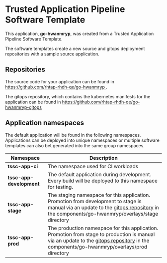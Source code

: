 # Trusted Application Pipeline Software Template

This application, **go-hwanmryp**, was created from a Trusted Application Pipeline Software Template.

The software templates create a new source and gitops deployment repositories with a sample source application. 

## Repositories

The source code for your application can be found in [https://github.com/rhtap-rhdh-qe/go-hwanmryp ](https://github.com/rhtap-rhdh-qe/go-hwanmryp ).
 
The gitops repository, which contains the kubernetes manifests for the application can be found in 
[https://github.com/rhtap-rhdh-qe/go-hwanmryp-gitops ](https://github.com/rhtap-rhdh-qe/go-hwanmryp-gitops ) 

## Application namespaces 

The default application will be found in the following namespaces. Applications can be deployed into unique namespaces or multiple software templates can also bet generated into the same group namespaces.  

|  Namespace   |  Description   |  
| -------- | -------- |
| **tssc-app-ci** | The namespace used for CI workloads |
| **tssc-app-development** | The default application during development. Every build will be deployed to this namespace for testing. |
| **tssc-app-stage** | The staging namespace for this application. Promotion from development to stage is manual via an update to the [gitops repository](https://github.com/rhtap-rhdh-qe/go-hwanmryp-gitops ) in the components/go-hwanmryp/overlays/stage directory |
| **tssc-app-prod** | The production namespace for this application. Promotion from stage to production is manual via an update to the [gitops repository](https://github.com/rhtap-rhdh-qe/go-hwanmryp-gitops ) in the components/go-hwanmryp/overlays/prod directory |
